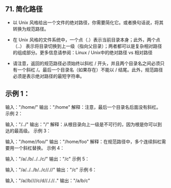 ## 71. 简化路径
- 以 Unix 风格给出一个文件的绝对路径，你需要简化它。或者换句话说，将其转换为规范路径。

- 在 Unix 风格的文件系统中，一个点（.）表示当前目录本身；此外，两个点 （..） 表示将目录切换到上一级（指向父目录）；两者都可以是复杂相对路径的组成部分。更多信息请参阅：Linux / Unix中的绝对路径 vs 相对路径

- 请注意，返回的规范路径必须始终以斜杠 / 开头，并且两个目录名之间必须只有一个斜杠 /。最后一个目录名（如果存在）不能以 / 结尾。此外，规范路径必须是表示绝对路径的最短字符串。

 

## 示例 1：

输入："/home/"
输出："/home"
解释：注意，最后一个目录名后面没有斜杠。
示例 2：

输入："/../"
输出："/"
解释：从根目录向上一级是不可行的，因为根是你可以到达的最高级。
示例 3：

输入："/home//foo/"
输出："/home/foo"
解释：在规范路径中，多个连续斜杠需要用一个斜杠替换。
示例 4：

输入："/a/./b/../../c/"
输出："/c"
示例 5：

输入："/a/../../b/../c//.//"
输出："/c"
示例 6：

输入："/a//b////c/d//././/.."
输出："/a/b/c"